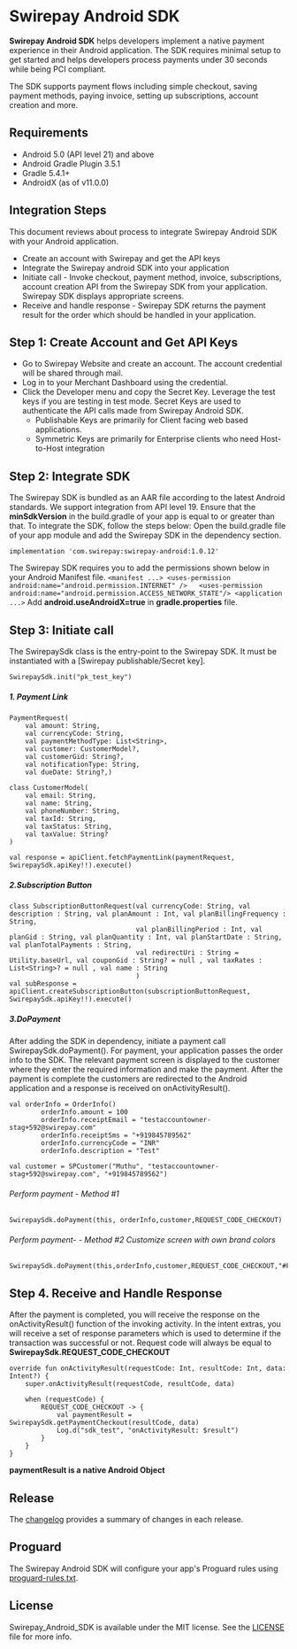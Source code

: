 # Swirepay Android SDK
**Swirepay Android SDK** helps developers implement a native payment experience in their Android application. The SDK requires minimal setup to get started and helps developers process payments under 30 seconds while being PCI compliant.

The SDK supports payment flows including simple checkout, saving payment methods, paying invoice, setting up subscriptions, account creation and more.

## Requirements
- Android 5.0 (API level 21) and above
- Android Gradle Plugin 3.5.1
- Gradle 5.4.1+
- AndroidX (as of v11.0.0)

## Integration Steps
This document reviews about process to integrate Swirepay Android SDK with your Android application.
- Create an account with Swirepay and get the API keys
- Integrate the Swirepay android SDK into your application
- Initiate call - Invoke checkout, payment method, invoice, subscriptions, account creation API from the Swirepay SDK from your application. Swirepay SDK displays appropriate screens. 
- Receive and handle response - Swirepay SDK returns the payment result for the order which should be handled in your application.


## Step 1: Create Account and Get API Keys
- Go to Swirepay Website and create an account. The account credential will be shared through mail.
- Log in to your Merchant Dashboard using the credential.
- Click the Developer menu and copy the Secret Key.  Leverage the test keys if you are testing in test mode. Secret Keys are used to authenticate the API calls made from Swirepay Android SDK.
     - Publishable Keys are primarily for Client facing web based applications.
    - Symmetric Keys are primarily for Enterprise clients who need Host-to-Host integration 

## Step 2: Integrate SDK
The Swirepay SDK is bundled as an AAR file according to the latest Android standards. We support integration from API level 19. Ensure that the **minSdkVersion** in the build.gradle of your app is equal to or greater than that.
To integrate the SDK, follow the steps below:
 Open the build.gradle file of your app module and add the Swirepay SDK in the dependency section.
 
``
    implementation 'com.swirepay:swirepay-android:1.0.12'
``

The Swirepay SDK requires you to add the permissions shown below in your Android Manifest file.
``
<manifest ...>
<uses-permission android:name="android.permission.INTERNET" />  
<uses-permission android:name="android.permission.ACCESS_NETWORK_STATE"/>
<application ...>
``
Add **android.useAndroidX=true** in **gradle.properties** file.


## Step 3: Initiate call
The SwirepaySdk class is the entry-point to the Swirepay SDK. It must be instantiated with a [Swirepay publishable/Secret key].

``
SwirepaySdk.init("pk_test_key")
``

##### 1. Payment Link
 
```
PaymentRequest(
    val amount: String,
    val currencyCode: String,
    val paymentMethodType: List<String>,
    val customer: CustomerModel?,
    val customerGid: String?,
    val notificationType: String,
    val dueDate: String?,)
```

```
class CustomerModel(
    val email: String,
    val name: String,
    val phoneNumber: String,
    val taxId: String,
    val taxStatus: String,
    val taxValue: String?
) 
```

```
val response = apiClient.fetchPaymentLink(paymentRequest, SwirepaySdk.apiKey!!).execute()
```

##### 2.Subscription Button

```
class SubscriptionButtonRequest(val currencyCode: String, val description : String, val planAmount : Int, val planBillingFrequency : String,
                                val planBillingPeriod : Int, val planGid : String, val planQuantity : Int, val planStartDate : String, val planTotalPayments : String,
                                val redirectUri : String = Utility.baseUrl, val couponGid : String? = null , val taxRates : List<String>? = null , val name : String
                                )
val subResponse = apiClient.createSubscriptionButton(subscriptionButtonRequest,
SwirepaySdk.apiKey!!).execute()
```
                

##### 3.DoPayment              
After adding the SDK in dependency, initiate a payment call SwirepaySdk.doPayment().
For payment, your application passes the order info to the SDK. The relevant payment screen is displayed to the customer where they enter the required information and make the payment. After the payment is complete the customers are redirected to the Android application and a response is received on onActivityResult().
```Create an Order Info
val orderInfo = OrderInfo()
        orderInfo.amount = 100
        orderInfo.receiptEmail = "testaccountowner-stag+592@swirepay.com"
        orderInfo.receiptSms = "+919845789562"
        orderInfo.currencyCode = "INR"
        orderInfo.description = "Test"

val customer = SPCustomer("Muthu", "testaccountowner-stag+592@swirepay.com", "+919845789562")
```


###### Perform payment - Method #1
```
SwirepaySdk.doPayment(this, orderInfo,customer,REQUEST_CODE_CHECKOUT)
```


###### Perform payment- - Method #2 Customize screen with own brand colors
```
SwirepaySdk.doPayment(this,orderInfo,customer,REQUEST_CODE_CHECKOUT,"#FF0000","#FF0000","#FFFFFF")
```

## Step 4. Receive and Handle Response
After the payment is completed, you will receive the response on the onActivityResult() function of the invoking activity. In the intent extras, you will receive a set of response parameters which is used to determine if the transaction was successful or not. 
Request code will always be equal to **SwirepaySdk.REQUEST_CODE_CHECKOUT**

```
override fun onActivityResult(requestCode: Int, resultCode: Int, data: Intent?) {
    super.onActivityResult(requestCode, resultCode, data)

    when (requestCode) {
        REQUEST_CODE_CHECKOUT -> {
            val paymentResult = SwirepaySdk.getPaymentCheckout(resultCode, data)
            Log.d("sdk_test", "onActivityResult: $result")
        }
    }
}
```
**paymentResult is a native Android Object**


## Release
 The [changelog](https://github.com/swirepay/swirepay-android/blob/master/CHANGELOG.md) provides a summary of changes in each release.

## Proguard
The Swirepay Android SDK will configure your app's Proguard rules using [proguard-rules.txt](https://github.com/swirepay/swirepay-android/blob/master/app/proguard-rules.pro).

## License
Swirepay_Android_SDK is available under the MIT license. 
See the [LICENSE](https://github.com/swirepay/swirepay-android/blob/master/LICENSE) file for more info.
  